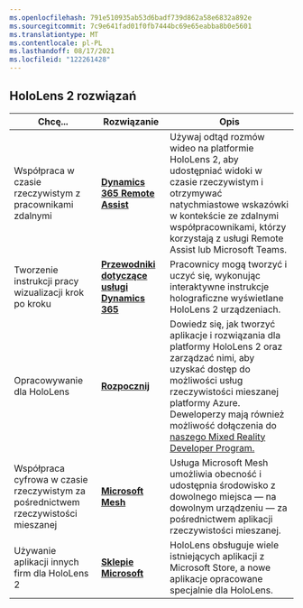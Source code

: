 ```yaml
---
ms.openlocfilehash: 791e510935ab53d6badf739d862a58e6832a892e
ms.sourcegitcommit: 7c9e641fad01f0fb7444bc69e65eabba8b0e5601
ms.translationtype: MT
ms.contentlocale: pl-PL
ms.lasthandoff: 08/17/2021
ms.locfileid: "122261428"
---
```

## <a name="hololens-2-solutions"></a>HoloLens 2 rozwiązań

| Chcę... | Rozwiązanie | Opis |  
|---------| ------------|------------|
| Współpraca w czasie rzeczywistym z pracownikami zdalnymi | [**Dynamics 365 Remote Assist**](https://dynamics.microsoft.com/mixed-reality/remote-assist/) | Używaj odtąd rozmów wideo na platformie HoloLens 2, aby udostępniać widoki w czasie rzeczywistym i otrzymywać natychmiastowe wskazówki w kontekście ze zdalnymi współpracownikami, którzy korzystają z usługi Remote Assist lub Microsoft Teams. | 
| Tworzenie instrukcji pracy wizualizacji krok po kroku | [**Przewodniki dotyczące usługi Dynamics 365**](https://dynamics.microsoft.com/mixed-reality/guides/capabilities/) | Pracownicy mogą tworzyć i uczyć się, wykonując interaktywne instrukcje holograficzne wyświetlane HoloLens 2 urządzeniach. |
| Opracowywanie dla HoloLens | [**Rozpocznij**](/windows/mixed-reality/develop/development?tabs=unity) | Dowiedz się, jak tworzyć aplikacje i rozwiązania dla platformy HoloLens 2 oraz zarządzać nimi, aby uzyskać dostęp do możliwości usług rzeczywistości mieszanej platformy Azure. Deweloperzy mają również możliwość dołączenia do [naszego Mixed Reality Developer Program.](https://www.microsoft.com/en-us/hololens/developers)|
| Współpraca cyfrowa w czasie rzeczywistym za pośrednictwem rzeczywistości mieszanej | [**Microsoft Mesh**](https://www.microsoft.com/mesh) | Usługa Microsoft Mesh umożliwia obecność i udostępnia środowisko z dowolnego miejsca — na dowolnym urządzeniu — za pośrednictwem aplikacji rzeczywistości mieszanej. |
| Używanie aplikacji innych firm dla HoloLens 2 | [**Sklepie Microsoft**](../holographic-store-apps.md) | HoloLens obsługuje wiele istniejących aplikacji z Microsoft Store, a nowe aplikacje opracowane specjalnie dla HoloLens.
